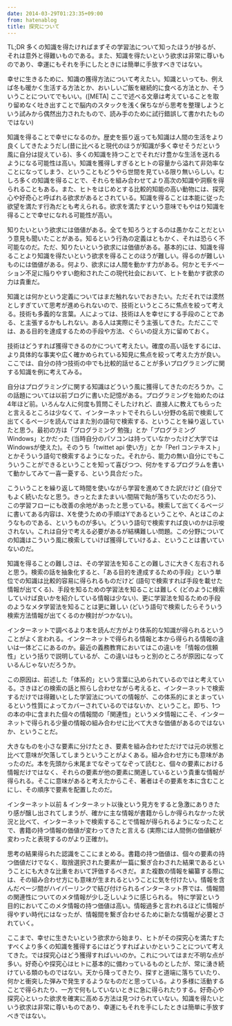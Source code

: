 ```yaml
---
date: 2014-03-29T01:23:35+09:00
from: hatenablog
title: 探究について
---
```

TL;DR 多くの知識を得たければまずその学習法について知ったほうが捗るが、それは意外と得難いものである。また、知識を得たいという欲求は非常に尊いものであり、幸運にもそれを手にしたときには簡単に手放すべきではない。

幸せに生きるために、知識の獲得方法について考えたい。知識といっても、例えば冬も暖かく生活する方法とか、おいしいご飯を継続的に食べる方法とか、そういうことについてでもいい。([META] ここで述べる文章は考えていることを取り留めなく吐き出すことで脳内のスタックを浅く保ちながら思考を整理しようという試みから偶然出力されたもので、読み手のために試行錯誤して書かれたものではない)

知識を得ることで幸せになるのか。歴史を振り返っても知識は人間の生活をより良くしてきたようだし(昔に比べると現代のほうが知識が多く幸せそうだという風に自分は捉えている)、多くの知識を持つことでそれだけ豊かな生活を送れるようになる可能性は高い。知識を獲得しすぎるとヒトの容量から溢れて非効率なことになってしまう、ということもどうやら世間を見ている限り無いらしい。むしろ多くの知識を得ることで、それらを組み合わせてより高次の知識や洞察を得られることもある。また、ヒトをはじめとする比較的知能の高い動物には、探究心や好奇心と呼ばれる欲求があるとされている。知識を得ることは本能に従った欲望を満たす行為だとも考えられる。欲求を満たすという意味でもやはり知識を得ることで幸せになれる可能性が高い。

知りたいという欲求には価値がある。全てを知ろうとするのは愚かなことだという意見も聞いたことがある。知るという行為の定義はともかく、それは恐らく不可能なのだ。ただ、知りたいという欲求には価値がある。基本的には、知識を得ることより知識を得たいという欲求を得ることのほうが難しい。得るのが難しいものには価値がある。何より、欲求には人間を動かす力がある。何かとモチベーション不足に陥りやすい飽和されたこの現代社会において、ヒトを動かす欲求の力は貴重だ。

知識とは何かという定義についてはまだ触れないでおきたい。ただそれでは漠然としすぎていて思考が進められないので、技術というところに焦点を絞って考える。技術も多義的な言葉。人によっては、技術は人を幸せにする手段のことである、と主張するかもしれない。ある人は実際にそう主張してきた。ただここでは、ある目的を達成するための手段や方法、ぐらいの捉え方に留めておく。

技術はどうすれば獲得できるのかについて考えたい。確度の高い話をするには、より具体的な事実や広く確かめられている知見に焦点を絞って考えた方が良い。ここでは、自分の持つ技術の中でも比較的話せることが多いプログラミングに関する知識を例に考えてみる。

自分はプログラミングに関する知識はどういう風に獲得してきたのだろうか。この話題については以前ブログに書いた記憶がある。プログラミングを始めたのは4年ほど前。いろんな人に何度も質問こそしたけれど、直接人に教えてもらったと言えるところは少なくて、インターネットでそれらしい分野の名前で検索して出てくるページを読んではまた別の語句で検索する、ということを繰り返していたと思う。最初の方は「プログラミング 勉強」とか「プログラミング Windows」とかだった (当時自分のパソコンは持っていなかったけど大学ではWindowsが使えた)。そのうち「twittet api 使い方」とか「Perl コンテキスト」とかそういう語句で検索するようになった。それから、能力の無い自分にでもこういうことができるということを知って喜びつつ、何かをするプログラムを書いて動かしてみて一喜一憂する、という具合だった。

こういうことを繰り返して時間を使いながら学習を進めてきた訳だけど (自分でもよく続いたなと思う。きっとたまたまいい間隔で飴が落ちていたのだろう)、この学習フローにも改善の余地があったと思っている。検索して出てくるページに書いてある内容は、Xを使うための手順はYであるということや、Aとはこのようなものである、というものが多い。どういう語句で検索すれば良いのかは示唆されない。これは自分で考える必要があるが結構難しい問題。この分野についての知識はこういう風に検索していけば獲得していけるよ、ということは書いていないのだ。

知識を得ることの難しさは、その学習法を知ることの難しさに大きく左右されると思う。検索の話を抽象化すると、「ある目的を達成するための手段」という単位での知識は比較的容易に得られるものだけど (語句で検索すれば手段を載せた情報が出てくる)、手段を知るための学習法を知ることは難しく (どのように検索していけば良いかを紹介している情報は少ない)、更に学習法を知るための手段のようなメタ学習法を知ることは更に難しい (どいう語句で検索したらそういう検索方法情報が出てくるのか検討がつかない)。

インターネットで調べるより本を読んだ方がより体系的な知識が得られるということがよく言われる。インターネットで得られる情報と本から得られる情報の違いは一体どこにあるのか。最近の義務教育においてはこの違いを「情報の信頼性」という括りで説明しているが、この違いはもっと別のところが原因になっているんじゃないだろうか。

この原因は、前述した「体系的」という言葉に込められているのではと考えている。さきほどの検索の話と照らし合わせながら考えると、インターネットで検索するだけでは得難いとした学習法についての情報が、この体系的にまとまっているという性質によってカバーされているのではないか、ということ。即ち、1つの本の中に含まれた個々の情報間の「関連性」というメタ情報にこそ、インターネットで得られる少量の情報の組み合わせに比べて大きな価値があるのではないか、ということだ。

大きなものを小さな要素に分けたとき、要素を組み合わせただけでは元の状態と比べて意味が欠落してしまうということがよくある。組み合わせ方にも意味があったのだ。本を先頭から末尾までなぞってなぞって読むと、個々の要素における情報だけではなく、それらの要素が他の要素に関連しているという貴重な情報が得られる。そこに意味があると考えたからこそ、著者はその要素を本に含むことにし、その順序で要素を配置したのだ。

インターネット以前 & インターネット以後という見方をすると急激にありきたり感が醸し出されてしまうが、確かに主な情報が書籍からしか得られなかった状況と比べて、インターネットで検索することで情報が得られるようになったことで、書籍の持つ情報の価値が変わってきたと言える (実際には人間側の価値観が変わったと表現するのがより正確か)。

思考の結果得られた認識をここにまとめる。書籍の持つ価値は、個々の要素の持つ価値だけでなく、取捨選択された要素が一篇に繋ぎ合わされた結果であるということにも大きな比重をおいて評価するべきだ。また複数の情報を編纂する際には、その組み合わせ方にも意味が生まれるということに気を付けたい。情報を含んだページ間がハイパーリンクで結び付けられるインターネット界では、情報間の関連性についてのメタ情報が少し乏しいように感じられる。 特に学習という目的においてこのメタ情報の持つ価値は高い。情報過多と言われるほどに情報が得やすい時代にはなったが、情報間を繋ぎ合わせるために新たな情報が必要とされていく。

ここまで、幸せに生きたいという欲求から始まり、ヒトがその探究心を満たすたすべくより多くの知識を獲得するにはどうすればよいかということについて考えてきた。では探究心はどう獲得すればいいのか。これについてはまだ不明な点が多い。好奇心や探究心はヒトに基本的に備わっているものとしたが、常に湧き続けている類のものではない。天から降ってきたり、探すと道端に落ちていたり、何かと衝突した弾みで発生するようなものだと思っている。より多様に活動することで得られたり、一方で何もしていないときに急に得られたりする。好奇心や探究心といった欲求を確実に高める方法は見つけられていない。知識を得たいという欲求は非常に尊いものであり、幸運にもそれを手にしたときは簡単に手放すべきではない。

